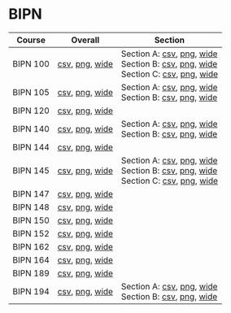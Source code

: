 # BIPN

| Course | Overall | Section |
| ------ | ------- | ------- |
| BIPN 100 | [csv](https://github.com/UCSD-Historical-Enrollment-Data/2024Fall/blob/main/overall/BIPN%20100.csv), [png](https://raw.githubusercontent.com/UCSD-Historical-Enrollment-Data/2024Fall/main/plot_overall/BIPN%20100.png), [wide](https://raw.githubusercontent.com/UCSD-Historical-Enrollment-Data/2024Fall/main/plot_overall_wide/BIPN%20100.png) | Section A: [csv](https://github.com/UCSD-Historical-Enrollment-Data/2024Fall/blob/main/section/BIPN%20100_A.csv), [png](https://raw.githubusercontent.com/UCSD-Historical-Enrollment-Data/2024Fall/main/plot_section/BIPN%20100_A.png), [wide](https://raw.githubusercontent.com/UCSD-Historical-Enrollment-Data/2024Fall/main/plot_section_wide/BIPN%20100_A.png)<br>Section B: [csv](https://github.com/UCSD-Historical-Enrollment-Data/2024Fall/blob/main/section/BIPN%20100_B.csv), [png](https://raw.githubusercontent.com/UCSD-Historical-Enrollment-Data/2024Fall/main/plot_section/BIPN%20100_B.png), [wide](https://raw.githubusercontent.com/UCSD-Historical-Enrollment-Data/2024Fall/main/plot_section_wide/BIPN%20100_B.png)<br>Section C: [csv](https://github.com/UCSD-Historical-Enrollment-Data/2024Fall/blob/main/section/BIPN%20100_C.csv), [png](https://raw.githubusercontent.com/UCSD-Historical-Enrollment-Data/2024Fall/main/plot_section/BIPN%20100_C.png), [wide](https://raw.githubusercontent.com/UCSD-Historical-Enrollment-Data/2024Fall/main/plot_section_wide/BIPN%20100_C.png) |
| BIPN 105 | [csv](https://github.com/UCSD-Historical-Enrollment-Data/2024Fall/blob/main/overall/BIPN%20105.csv), [png](https://raw.githubusercontent.com/UCSD-Historical-Enrollment-Data/2024Fall/main/plot_overall/BIPN%20105.png), [wide](https://raw.githubusercontent.com/UCSD-Historical-Enrollment-Data/2024Fall/main/plot_overall_wide/BIPN%20105.png) | Section A: [csv](https://github.com/UCSD-Historical-Enrollment-Data/2024Fall/blob/main/section/BIPN%20105_A.csv), [png](https://raw.githubusercontent.com/UCSD-Historical-Enrollment-Data/2024Fall/main/plot_section/BIPN%20105_A.png), [wide](https://raw.githubusercontent.com/UCSD-Historical-Enrollment-Data/2024Fall/main/plot_section_wide/BIPN%20105_A.png)<br>Section B: [csv](https://github.com/UCSD-Historical-Enrollment-Data/2024Fall/blob/main/section/BIPN%20105_B.csv), [png](https://raw.githubusercontent.com/UCSD-Historical-Enrollment-Data/2024Fall/main/plot_section/BIPN%20105_B.png), [wide](https://raw.githubusercontent.com/UCSD-Historical-Enrollment-Data/2024Fall/main/plot_section_wide/BIPN%20105_B.png) |
| BIPN 120 | [csv](https://github.com/UCSD-Historical-Enrollment-Data/2024Fall/blob/main/overall/BIPN%20120.csv), [png](https://raw.githubusercontent.com/UCSD-Historical-Enrollment-Data/2024Fall/main/plot_overall/BIPN%20120.png), [wide](https://raw.githubusercontent.com/UCSD-Historical-Enrollment-Data/2024Fall/main/plot_overall_wide/BIPN%20120.png) |  |
| BIPN 140 | [csv](https://github.com/UCSD-Historical-Enrollment-Data/2024Fall/blob/main/overall/BIPN%20140.csv), [png](https://raw.githubusercontent.com/UCSD-Historical-Enrollment-Data/2024Fall/main/plot_overall/BIPN%20140.png), [wide](https://raw.githubusercontent.com/UCSD-Historical-Enrollment-Data/2024Fall/main/plot_overall_wide/BIPN%20140.png) | Section A: [csv](https://github.com/UCSD-Historical-Enrollment-Data/2024Fall/blob/main/section/BIPN%20140_A.csv), [png](https://raw.githubusercontent.com/UCSD-Historical-Enrollment-Data/2024Fall/main/plot_section/BIPN%20140_A.png), [wide](https://raw.githubusercontent.com/UCSD-Historical-Enrollment-Data/2024Fall/main/plot_section_wide/BIPN%20140_A.png)<br>Section B: [csv](https://github.com/UCSD-Historical-Enrollment-Data/2024Fall/blob/main/section/BIPN%20140_B.csv), [png](https://raw.githubusercontent.com/UCSD-Historical-Enrollment-Data/2024Fall/main/plot_section/BIPN%20140_B.png), [wide](https://raw.githubusercontent.com/UCSD-Historical-Enrollment-Data/2024Fall/main/plot_section_wide/BIPN%20140_B.png) |
| BIPN 144 | [csv](https://github.com/UCSD-Historical-Enrollment-Data/2024Fall/blob/main/overall/BIPN%20144.csv), [png](https://raw.githubusercontent.com/UCSD-Historical-Enrollment-Data/2024Fall/main/plot_overall/BIPN%20144.png), [wide](https://raw.githubusercontent.com/UCSD-Historical-Enrollment-Data/2024Fall/main/plot_overall_wide/BIPN%20144.png) |  |
| BIPN 145 | [csv](https://github.com/UCSD-Historical-Enrollment-Data/2024Fall/blob/main/overall/BIPN%20145.csv), [png](https://raw.githubusercontent.com/UCSD-Historical-Enrollment-Data/2024Fall/main/plot_overall/BIPN%20145.png), [wide](https://raw.githubusercontent.com/UCSD-Historical-Enrollment-Data/2024Fall/main/plot_overall_wide/BIPN%20145.png) | Section A: [csv](https://github.com/UCSD-Historical-Enrollment-Data/2024Fall/blob/main/section/BIPN%20145_A.csv), [png](https://raw.githubusercontent.com/UCSD-Historical-Enrollment-Data/2024Fall/main/plot_section/BIPN%20145_A.png), [wide](https://raw.githubusercontent.com/UCSD-Historical-Enrollment-Data/2024Fall/main/plot_section_wide/BIPN%20145_A.png)<br>Section B: [csv](https://github.com/UCSD-Historical-Enrollment-Data/2024Fall/blob/main/section/BIPN%20145_B.csv), [png](https://raw.githubusercontent.com/UCSD-Historical-Enrollment-Data/2024Fall/main/plot_section/BIPN%20145_B.png), [wide](https://raw.githubusercontent.com/UCSD-Historical-Enrollment-Data/2024Fall/main/plot_section_wide/BIPN%20145_B.png)<br>Section C: [csv](https://github.com/UCSD-Historical-Enrollment-Data/2024Fall/blob/main/section/BIPN%20145_C.csv), [png](https://raw.githubusercontent.com/UCSD-Historical-Enrollment-Data/2024Fall/main/plot_section/BIPN%20145_C.png), [wide](https://raw.githubusercontent.com/UCSD-Historical-Enrollment-Data/2024Fall/main/plot_section_wide/BIPN%20145_C.png) |
| BIPN 147 | [csv](https://github.com/UCSD-Historical-Enrollment-Data/2024Fall/blob/main/overall/BIPN%20147.csv), [png](https://raw.githubusercontent.com/UCSD-Historical-Enrollment-Data/2024Fall/main/plot_overall/BIPN%20147.png), [wide](https://raw.githubusercontent.com/UCSD-Historical-Enrollment-Data/2024Fall/main/plot_overall_wide/BIPN%20147.png) |  |
| BIPN 148 | [csv](https://github.com/UCSD-Historical-Enrollment-Data/2024Fall/blob/main/overall/BIPN%20148.csv), [png](https://raw.githubusercontent.com/UCSD-Historical-Enrollment-Data/2024Fall/main/plot_overall/BIPN%20148.png), [wide](https://raw.githubusercontent.com/UCSD-Historical-Enrollment-Data/2024Fall/main/plot_overall_wide/BIPN%20148.png) |  |
| BIPN 150 | [csv](https://github.com/UCSD-Historical-Enrollment-Data/2024Fall/blob/main/overall/BIPN%20150.csv), [png](https://raw.githubusercontent.com/UCSD-Historical-Enrollment-Data/2024Fall/main/plot_overall/BIPN%20150.png), [wide](https://raw.githubusercontent.com/UCSD-Historical-Enrollment-Data/2024Fall/main/plot_overall_wide/BIPN%20150.png) |  |
| BIPN 152 | [csv](https://github.com/UCSD-Historical-Enrollment-Data/2024Fall/blob/main/overall/BIPN%20152.csv), [png](https://raw.githubusercontent.com/UCSD-Historical-Enrollment-Data/2024Fall/main/plot_overall/BIPN%20152.png), [wide](https://raw.githubusercontent.com/UCSD-Historical-Enrollment-Data/2024Fall/main/plot_overall_wide/BIPN%20152.png) |  |
| BIPN 162 | [csv](https://github.com/UCSD-Historical-Enrollment-Data/2024Fall/blob/main/overall/BIPN%20162.csv), [png](https://raw.githubusercontent.com/UCSD-Historical-Enrollment-Data/2024Fall/main/plot_overall/BIPN%20162.png), [wide](https://raw.githubusercontent.com/UCSD-Historical-Enrollment-Data/2024Fall/main/plot_overall_wide/BIPN%20162.png) |  |
| BIPN 164 | [csv](https://github.com/UCSD-Historical-Enrollment-Data/2024Fall/blob/main/overall/BIPN%20164.csv), [png](https://raw.githubusercontent.com/UCSD-Historical-Enrollment-Data/2024Fall/main/plot_overall/BIPN%20164.png), [wide](https://raw.githubusercontent.com/UCSD-Historical-Enrollment-Data/2024Fall/main/plot_overall_wide/BIPN%20164.png) |  |
| BIPN 189 | [csv](https://github.com/UCSD-Historical-Enrollment-Data/2024Fall/blob/main/overall/BIPN%20189.csv), [png](https://raw.githubusercontent.com/UCSD-Historical-Enrollment-Data/2024Fall/main/plot_overall/BIPN%20189.png), [wide](https://raw.githubusercontent.com/UCSD-Historical-Enrollment-Data/2024Fall/main/plot_overall_wide/BIPN%20189.png) |  |
| BIPN 194 | [csv](https://github.com/UCSD-Historical-Enrollment-Data/2024Fall/blob/main/overall/BIPN%20194.csv), [png](https://raw.githubusercontent.com/UCSD-Historical-Enrollment-Data/2024Fall/main/plot_overall/BIPN%20194.png), [wide](https://raw.githubusercontent.com/UCSD-Historical-Enrollment-Data/2024Fall/main/plot_overall_wide/BIPN%20194.png) | Section A: [csv](https://github.com/UCSD-Historical-Enrollment-Data/2024Fall/blob/main/section/BIPN%20194_A.csv), [png](https://raw.githubusercontent.com/UCSD-Historical-Enrollment-Data/2024Fall/main/plot_section/BIPN%20194_A.png), [wide](https://raw.githubusercontent.com/UCSD-Historical-Enrollment-Data/2024Fall/main/plot_section_wide/BIPN%20194_A.png)<br>Section B: [csv](https://github.com/UCSD-Historical-Enrollment-Data/2024Fall/blob/main/section/BIPN%20194_B.csv), [png](https://raw.githubusercontent.com/UCSD-Historical-Enrollment-Data/2024Fall/main/plot_section/BIPN%20194_B.png), [wide](https://raw.githubusercontent.com/UCSD-Historical-Enrollment-Data/2024Fall/main/plot_section_wide/BIPN%20194_B.png) |
